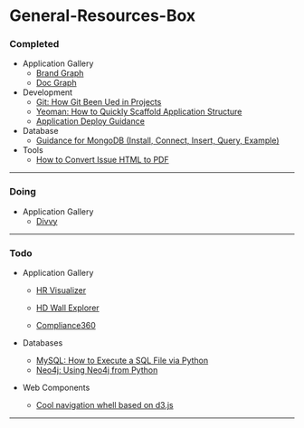 # General-Resources-Box

### Completed

- Application Gallery
    - [Brand Graph](https://github.com/awesome5team/General-Resources-Box/issues/2)
    - [Doc Graph](https://github.com/awesome5team/General-Resources-Box/issues/3)
- Development
    - [Git: How Git Been Ued in Projects](https://github.com/awesome5team/General-Resources-Box/blob/master/md/guidance_how_git_been_used_in_projects.md)
    - [Yeoman: How to Quickly Scaffold Application Structure](https://github.com/awesome5team/General-Resources-Box/issues/11)
    - [Application Deploy Guidance](https://github.com/awesome5team/General-Resources-Box/issues/17)
- Database
    - [Guidance for MongoDB (Install, Connect, Insert, Query, Example)](https://github.com/awesome5team/General-Resources-Box/issues/8)
- Tools
    - [How to Convert Issue HTML to PDF](https://github.com/awesome5team/General-Resources-Box/issues/18)

-----
### Doing

- Application Gallery
    - [Divvy](https://github.com/awesome5team/General-Resources-Box/issues/5)

-----
### Todo

- Application Gallery
    - [HR Visualizer](https://github.com/awesome5team/General-Resources-Box/issues/12)
    - [HD Wall Explorer](https://github.com/awesome5team/General-Resources-Box/issues/4)

    - [Compliance360](https://github.com/awesome5team/General-Resources-Box/issues/6)
- Databases
    - [MySQL:  How to Execute a SQL File via Python](https://github.com/awesome5team/General-Resources-Box/issues/7)
    - [Neo4j: Using Neo4j from Python](https://github.com/awesome5team/General-Resources-Box/issues/10)

- Web Components
    - [Cool navigation whell based on d3.js](https://github.com/awesome5team/General-Resources-Box/issues/14)

-----